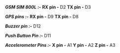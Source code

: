 _**GSM SIM 800L :-**_
  **RX pin -** D2
  **TX pin -** D3

_**GPS pins :-**_
  **RX pin -** D9
  **TX pin -** D8

_**Buzzer pin :-**_ D12

_**Push Button Pin :-**_ D11

_**Accelerometer Pins :-**_
  **X pin -** A1
  **Y pin -** A2
  **Z pin -** A3
